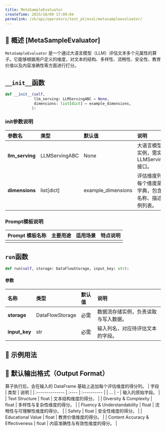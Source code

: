 ```yaml
---
title: MetaSampleEvaluator
createTime: 2025/10/09 17:09:04
permalink: /zh/api/operators/text_pt/eval/metasampleevaluator/
---
```


## 📘 概述 [MetaSampleEvaluator]
`MetaSampleEvaluator` 是一个通过大语言模型（LLM）评估文本多个元属性的算子。它能够根据用户定义的维度，对文本的结构、多样性、流畅性、安全性、教育价值以及内容准确性等方面进行打分。

## `__init__`函数
```python
def __init__(self, 
             llm_serving: LLMServingABC = None,
             dimensions: list[dict] = example_dimensions,
            ):
```
### init参数说明
| 参数名 | 类型 | 默认值 | 说明 |
| :------------------ | :-------------- | :---------------------------- | :------------------------------ |
| **llm_serving** | LLMServingABC | None | 大语言模型服务实例，需实现LLMServingABC接口。 |
| **dimensions** | list[dict] | example_dimensions | 评估维度列表。每个维度是一个字典，包含维度名称、描述和示例列表。 |

### Prompt模板说明
| Prompt 模板名称 | 主要用途 | 适用场景 | 特点说明 |
| -------------------------------- | ------------- | ----------------------- | ----------------------------------------------------- |
| | | | |

## `run`函数
```python
def run(self, storage: DataFlowStorage, input_key: str):
```
#### 参数
| 名称 | 类型 | 默认值 | 说明 |
| :------------- | :---------------- | :---------------- | :----------------- |
| **storage** | DataFlowStorage | 必需 | 数据流存储实例，负责读取与写入数据。 |
| **input_key** | str | 必需 | 输入列名，对应待评估文本的字段。 |

## 🧠 示例用法


## 🧾 默认输出格式（Output Format）
算子执行后，会在输入的 DataFrame 基础上追加每个评估维度的得分列。
| 字段 | 类型 | 说明 |
| :-------------- | :---- | :---------- |
| ... | - | 输入的原始字段。 |
| Text Structure | float | 文本结构维度的得分。 |
| Diversity & Complexity | float | 多样性与复杂性维度的得分。 |
| Fluency & Understandability | float | 流畅性与可理解性维度的得分。 |
| Safety | float | 安全性维度的得分。 |
| Educational Value | float | 教育价值维度的得分。 |
| Content Accuracy & Effectiveness | float | 内容准确性与有效性维度的得分。 |
